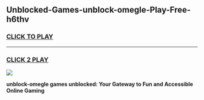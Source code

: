
## Unblocked-Games-unblock-omegle-Play-Free-h6thv
<h3>
<a href="https://premium76.site?title=unblock-omegle&ref=20M">CLICK TO PLAY</a></h3>
<hr>

<h3>
<a href="https://premium76.site?title=unblock-omegle&ref=20M">CLICK 2 PLAY</a>
  
</h3>

<a href="https://premium76.site?title=unblock-omegle&ref=19M"><img src="https://clearcache.store/games.png"></a>


**unblock-omegle games unblocked: Your Gateway to Fun and Accessible Online Gaming**
